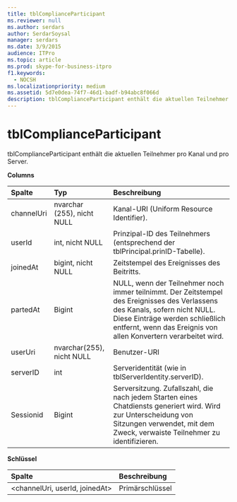 ```yaml
---
title: tblComplianceParticipant
ms.reviewer: null
ms.author: serdars
author: SerdarSoysal
manager: serdars
ms.date: 3/9/2015
audience: ITPro
ms.topic: article
ms.prod: skype-for-business-itpro
f1.keywords:
  - NOCSH
ms.localizationpriority: medium
ms.assetid: 5d7e0dea-74f7-46d1-badf-b94abc8f066d
description: tblComplianceParticipant enthält die aktuellen Teilnehmer pro Kanal und pro Server.
---
```


# <a name="tblcomplianceparticipant"></a>tblComplianceParticipant
 
tblComplianceParticipant enthält die aktuellen Teilnehmer pro Kanal und pro Server.
  
**Columns**

|**Spalte**|**Typ**|**Beschreibung**|
|:-----|:-----|:-----|
|channelUri  <br/> |nvarchar (255), nicht NULL  <br/> |Kanal-URI (Uniform Resource Identifier).  <br/> |
|userId  <br/> |int, nicht NULL  <br/> |Prinzipal-ID des Teilnehmers (entsprechend der tblPrincipal.prinID-Tabelle).  <br/> |
|joinedAt  <br/> |bigint, nicht NULL  <br/> |Zeitstempel des Ereignisses des Beitritts.  <br/> |
|partedAt  <br/> |Bigint  <br/> |NULL, wenn der Teilnehmer noch immer teilnimmt. Der Zeitstempel des Ereignisses des Verlassens des Kanals, sofern nicht NULL.  <br/> Diese Einträge werden schließlich entfernt, wenn das Ereignis von allen Konvertern verarbeitet wird.  <br/> |
|userUri  <br/> |nvarchar(255), nicht NULL  <br/> |Benutzer-URI  <br/> |
|serverID  <br/> |int  <br/> |Serveridentität (wie in tblServerIdentity.serverID).  <br/> |
|Sessionid  <br/> |Bigint  <br/> |Serversitzung. Zufallszahl, die nach jedem Starten eines Chatdiensts generiert wird. Wird zur Unterscheidung von Sitzungen verwendet, mit dem Zweck, verwaiste Teilnehmer zu identifizieren.  <br/> |
   
**Schlüssel**

|**Spalte**|**Beschreibung**|
|:-----|:-----|
|\<channelUri, userId, joinedAt\>  <br/> |Primärschlüssel  <br/> |
   

